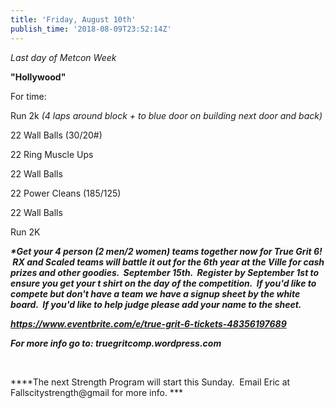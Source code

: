 ```yaml
---
title: 'Friday, August 10th'
publish_time: '2018-08-09T23:52:14Z'
---
```


*Last day of Metcon Week*

**"Hollywood"**

For time:

Run 2k *(4 laps around block + to blue door on building next door and
back)*

22 Wall Balls (30/20\#)

22 Ring Muscle Ups

22 Wall Balls

22 Power Cleans (185/125)

22 Wall Balls

Run 2K

***\*Get your 4 person (2 men/2 women) teams together now for True Grit
6!  RX and Scaled teams will battle it out for the 6th year at the Ville
for cash prizes and other goodies.  September 15th.  Register by
September 1st to ensure you get your t shirt on the day of the
competition.  If you'd like to compete but don't have a team we have a
signup sheet by the white board.  If you'd like to help judge please add
your name to the sheet.***

***<https://www.eventbrite.com/e/true-grit-6-tickets-48356197689>***

***For more info go to: truegritcomp.wordpress.com***

 

***\*The next Strength Program will start this Sunday.  Email Eric at
Fallscitystrength\@gmail for more info. ***

